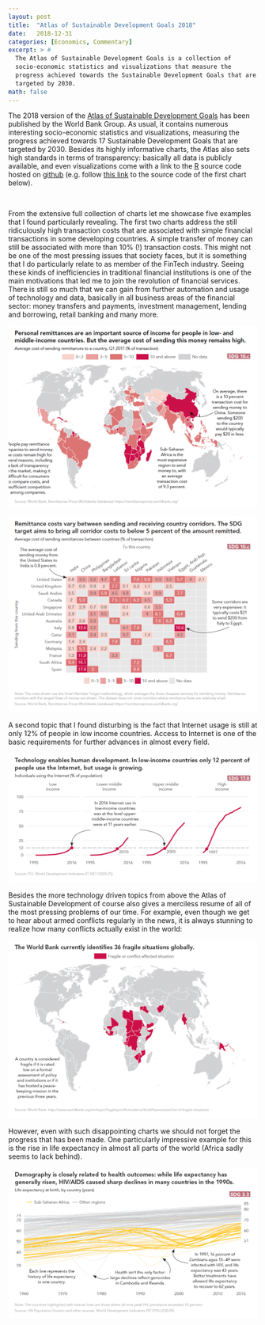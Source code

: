 ```yaml
---
layout: post
title:  "Atlas of Sustainable Development Goals 2018"
date:   2018-12-31
categories: [Economics, Commentary]
excerpt: > #
  The Atlas of Sustainable Development Goals is a collection of
  socio-economic statistics and visualizations that measure the 
  progress achieved towards the Sustainable Development Goals that are
  targeted by 2030.
math: false
---
```


The 2018 version of the [Atlas of Sustainable Development
Goals](http://datatopics.worldbank.org/sdgatlas/) has been published
by the World Bank Group. As usual, it contains numerous interesting
socio-economic statistics and visualizations, measuring the progress
achieved towards 17 Sustainable Development Goals that are targeted
by 2030. Besides its highly informative charts, the Atlas also sets
high standards in terms of transparency: basically all data is
publicly available, and even visualizations come with a link to the
[R](https://www.r-project.org/) source code hosted on
[github](https://github.com/) (e.g. follow [this
link](https://github.com/worldbank/sdgatlas2018/blob/master/sdg10.R#L360-L385)
to the source code of the first chart below).

<br>

From the extensive full collection of charts let me showcase five
examples that I found particularly revealing. The first two charts
address the still ridiculously high transaction costs that are
associated with simple financial transactions in some developing
countries. A simple transfer of money can still be associated with
more than 10% (!) transaction costs. This might not be one of the most
pressing issues that society faces, but it is something that I do
particularly relate to as member of the FinTech industry. Seeing these
kinds of inefficiencies in traditional financial institutions is one
of the main motivations that led me to join the revolution of
financial services. There is still so much that we can gain from
further automation and usage of technology and data, basically in all
business areas of the financial sector: money transfers and payments,
investment management, lending and borrowing, retail banking and many
more.

![Costly remittances](/assets/images/sdg_atlas_2018_remittances_1.png)

![Costly remittances](/assets/images/sdg_atlas_2018_remittances_2.png) 

A second topic that I found disturbing is the fact that Internet usage
is still at only 12% of people in low income countries. Access to
Internet is one of the basic requirements for further advances in
almost every field.

![Internet usage](/assets/images/sdg_atlas_2018_global_internet_usage.png) 

Besides the more technology driven topics from above the Atlas of
Sustainable Development of course also gives a merciless resume of all
of the most pressing problems of our time. For example, even though we
get to hear about armed conflicts regularly in the news, it is always
stunning to realize how many conflicts actually exist in the world:

![Global conflicts](/assets/images/sdg_atlas_2018_world_conflicts.png) 

However, even with such disappointing charts we should not forget the
progress that has been made. One particularly impressive example for
this is the rise in life expectancy in almost all parts of the world
(Africa sadly seems to lack behind).

![Life expectancy](/assets/images/sdg_atlas_2018_life_expectancy.png) 



